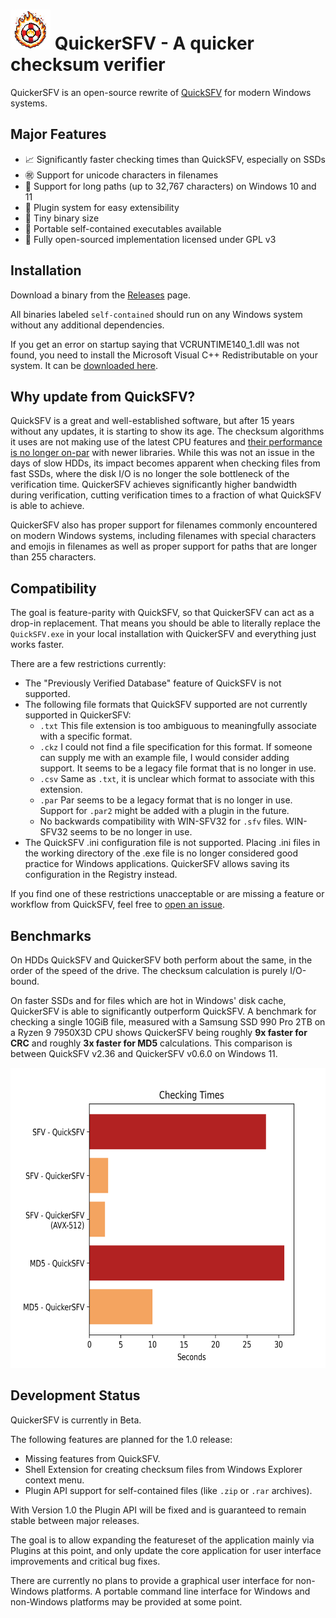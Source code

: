 ![Logo][1] QuickerSFV - A quicker checksum verifier
===================================================

QuickerSFV is an open-source rewrite of [QuickSFV](https://www.quicksfv.org/) for modern Windows systems.

Major Features
--------------
   - 📈 Significantly faster checking times than QuickSFV, especially on SSDs
   - ㊗️ Support for unicode characters in filenames
   - 🦒 Support for long paths (up to 32,767 characters) on Windows 10 and 11
   - 🔌 Plugin system for easy extensibility
   - 🐜 Tiny binary size
   - 🧳 Portable self-contained executables available
   - 📖 Fully open-sourced implementation licensed under GPL v3

Installation
------------
Download a binary from the [Releases](https://github.com/ComicSansMS/QuickerSFV/releases) page.

All binaries labeled `self-contained` should run on any Windows system without any additional dependencies.

If you get an error on startup saying that VCRUNTIME140_1.dll was not found, you need to install the Microsoft Visual C++ Redistributable on your system. It can be [downloaded here](https://learn.microsoft.com/en-us/cpp/windows/latest-supported-vc-redist?view=msvc-170#latest-microsoft-visual-c-redistributable-version).

Why update from QuickSFV?
-------------------------
QuickSFV is a great and well-established software, but after 15 years without any updates, it is starting to show its age.
The checksum algorithms it uses are not making use of the latest CPU features and [their performance is no longer on-par](#benchmarks) with newer libraries.
While this was not an issue in the days of slow HDDs, its impact becomes apparent when checking files from fast SSDs, where the disk I/O is no longer the sole bottleneck of the verification time.
QuickerSFV achieves significantly higher bandwidth during verification, cutting verification times to a fraction of what QuickSFV is able to achieve.

QuickerSFV also has proper support for filenames commonly encountered on modern Windows systems, including filenames with special characters and emojis in filenames as well as proper support for paths that are longer than 255 characters.

Compatibility
-------------
The goal is feature-parity with QuickSFV, so that QuickerSFV can act as a drop-in replacement. That means you should be able to literally replace the `QuickSFV.exe` in your local installation with QuickerSFV and everything just works faster.

There are a few restrictions currently:
   
   - The "Previously Verified Database" feature of QuickSFV is not supported.
   - The following file formats that QuickSFV supported are not currently supported in QuickerSFV:
       - `.txt` This file extension is too ambiguous to meaningfully associate with a specific format.
       - `.ckz` I could not find a file specification for this format. If someone can supply me with an example file, I would consider adding support. It seems to be a legacy file format that is no longer in use.
       - `.csv` Same as `.txt`, it is unclear which format to associate with this extension.
       - `.par` Par seems to be a legacy format that is no longer in use. Support for `.par2` might be added with a plugin in the future.
       - No backwards compatibility with WIN-SFV32 for `.sfv` files. WIN-SFV32 seems to be no longer in use.
   - The QuickSFV .ini configuration file is not supported. Placing .ini files in the working directory of the .exe file is no longer considered good practice for Windows applications. QuickerSFV allows saving its configuration in the Registry instead.

If you find one of these restrictions unacceptable or are missing a feature or workflow from QuickSFV, feel free to [open an issue](https://github.com/ComicSansMS/QuickerSFV/issues).

Benchmarks
----------
On HDDs QuickSFV and QuickerSFV both perform about the same, in the order of the speed of the drive. The checksum calculation is purely I/O-bound.

On faster SSDs and for files which are hot in Windows' disk cache, QuickerSFV is able to significantly outperform QuickSFV. A benchmark for checking a single 10GiB file, measured with a Samsung SSD 990 Pro 2TB on a Ryzen 9 7950X3D CPU shows QuickerSFV being roughly **9x faster for CRC** and roughly **3x faster for MD5** calculations. This comparison is between QuickSFV v2.36 and QuickerSFV v0.6.0 on Windows 11.

<img src="https://github.com/ComicSansMS/QuickerSFV/blob/main/.github/images/plot_bar.png" alt="Benchmark Bar Plot" width="640" height="480" />


Development Status
------------------

QuickerSFV is currently in Beta.

The following features are planned for the 1.0 release:
   
   - Missing features from QuickSFV.
   - Shell Extension for creating checksum files from Windows Explorer context menu.
   - Plugin API support for self-contained files (like `.zip` or `.rar` archives).

With Version 1.0 the Plugin API will be fixed and is guaranteed to remain stable between major releases.

The goal is to allow expanding the featureset of the application mainly via Plugins at this point, and only update the core application for user interface improvements and critical bug fixes.

There are currently no plans to provide a graphical user interface for non-Windows platforms. A portable command line interface for Windows and non-Windows platforms may be provided at some point.


  [1]: https://github.com/ComicSansMS/QuickerSFV/blob/main/.github/images/quicker_sfv_logo.png
